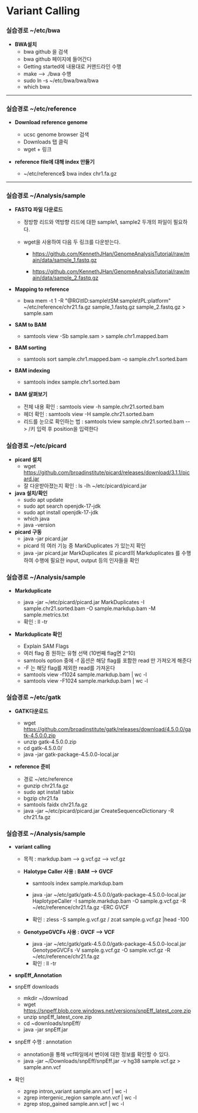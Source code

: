 # Variant Calling   


### 실습경로 ~/etc/bwa

* **BWA설치**
    * bwa github 을 검색
    * bwa github 페이지에 들어간다
    * Getting started에 내용대로 커맨드라인 수행
    * make --> ./bwa 수행 
    * sudo ln -s ~/etc/bwa/bwa/bwa
    * which bwa 
    
***

### 실습경로 ~/etc/reference

* **Download reference genome**
    * ucsc genome browser 검색   
    * Downloads 탭 클릭
    * wget + 링크
    


* **reference file에 대해 index 만들기**  
    * ~/etc/reference$ bwa index chr1.fa.gz   

***

### 실습경로 ~/Analysis/sample

* **FASTQ 파일 다운로드**  

    * 정방향 리드와 역방향 리드에 대한 sample1, sample2 두개의 파일이 필요하다.   
    * wget을 사용하여 다음 두 링크를 다운받는다.   

        * https://github.com/KennethJHan/GenomeAnalysisTutorial/raw/main/data/sample_1.fastq.gz   

        * https://github.com/KennethJHan/GenomeAnalysisTutorial/raw/main/data/sample_2.fastq.gz   


* **Mapping to reference**

    * bwa mem -t 1 -R "@RG\tID:sample\tSM:sample\tPL:platform" ~/etc/reference/chr21.fa.gz sample_1.fastq.gz sample_2.fastq.gz > sample.sam

* **SAM to BAM**
    * samtools view -Sb sample.sam > sample.chr1.mapped.bam   

* **BAM sorting**   
    *  samtools sort sample.chr1.mapped.bam -o sample.chr1.sorted.bam   

* **BAM indexing**
    * samtools index sample.chr1.sorted.bam  

* **BAM 살펴보기**  
    * 전체 내용 확인 : samtools view -h sample.chr21.sorted.bam 
    * 헤더 확인 : samtools view -H sample.chr21.sorted.bam  
    * 리드를 눈으로 확인하는 법 : samtools tview sample.chr21.sorted.bam  --> /키 입력 후 position을 입력한다
    
### 실습경로 ~/etc/picard

* **picard 설치**
    * wget https://github.com/broadinstitute/picard/releases/download/3.1.1/picard.jar
    * 잘 다운받아졌는지 확인 : ls -lh ~/etc/picard/picard.jar
* **java 설치/확인**
    * sudo apt update
    * sudo apt search openjdk-17-jdk
    * sudo apt install openjdk-17-jdk
    * which java
    * java -version
* **picard 구동**
    * java -jar picard.jar 
    * picard 의 여러 기능 중 MarkDuplicates 가 있는지
    확인
    * java -jar picard.jar MarkDuplicates 로 
    picard의 Markduplicates 를 수행하여
    수행에 필요한 input, output 등의
    인자들을 확인

### 실습경로 ~/Analysis/sample

* **Markduplicate**
    * java -jar ~/etc/picard/picard.jar MarkDuplicates -I sample.chr21.sorted.bam -O sample.markdup.bam -M sample.metrics.txt
    * 확인 :  ll -tr

* **Markduplicate 확인**
    * Explain SAM Flags 
    * 여러 flag 중 원하는 유형 선택 (10번째 flag면 2^10)
    * samtools option 중에 -f 옵션은 해당 flag를 포함한 read 만 가져오게 해준다
    * -F 는 해당 flag를 제외한 read를 가져온다
    * samtools view -f1024 sample.markdup.bam | wc -l
    * samtools view -F1024 sample.markdup.bam | wc -l
    
### 실습경로 ~/etc/gatk
* **GATK다운로드**
    * wget https://github.com/broadinstitute/gatk/releases/download/4.5.0.0/gatk-4.5.0.0.zip
    * unzip gatk-4.5.0.0.zip
    * cd gatk-4.5.0.0/
    * java -jar gatk-package-4.5.0.0-local.jar

* **reference 준비**
    * 경로 ~/etc/reference
    * gunzip chr21.fa.gz
    * sudo apt install tabix
    * bgzip chr21.fa
    * samtools faidx chr21.fa.gz
    *  java -jar ~/etc/picard/picard.jar CreateSequenceDictionary -R chr21.fa.gz

### 실습경로 ~/Analysis/sample

* **variant calling**
    * 목적 : markdup.bam --> g.vcf.gz --> vcf.gz
    * **Halotype Caller 사용 : BAM --> GVCF**
        * samtools index sample.markdup.bam
        
        * java -jar ~/etc/gatk/gatk-4.5.0.0/gatk-package-4.5.0.0-local.jar HaplotypeCaller -I sample.markdup.bam -O sample.g.vcf.gz -R ~/etc/reference/chr21.fa.gz -ERC GVCF

        * 확인 : zless -S sample.g.vcf.gz / zcat sample.g.vcf.gz |head -100
    
    * **GenotypeGVCFs 사용 : GVCF --> VCF**
        * java -jar ~/etc/gatk/gatk-4.5.0.0/gatk-package-4.5.0.0-local.jar GenotypeGVCFs -V sample.g.vcf.gz -O sample.vcf.gz -R ~/etc/reference/chr21.fa.gz
        * 확인 : ll -tr

* **snpEff_Annotation**
* snpEff downloads
    * mkdir ~/download
    * wget https://snpeff.blob.core.windows.net/versions/snpEff_latest_core.zip
    * unzip snpEff_latest_core.zip
    * cd ~downloads/snpEff/
    * java -jar snpEff.jar
* snpEff 수행 : annotation
    * annotation을 통해 vcf파일에서 변이에 대한 정보를 확인할 수 있다.
    * java -jar ~/Downloads/snpEff/snpEff.jar -v hg38 sample.vcf.gz > sample.ann.vcf
* 확인
    * zgrep intron_variant sample.ann.vcf | wc -l
    * zgrep intergenic_region sample.ann.vcf | wc -l
    * zgrep stop_gained sample.ann.vcf | wc -l
